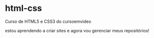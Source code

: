 # html-css
 Curso de HTML5 e CSS3 do cursoemvideo

estou aprendendo a criar sites e agora vou gerenciar meus repositórios!